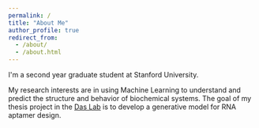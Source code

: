 ```yaml
---
permalink: /
title: "About Me"
author_profile: true
redirect_from: 
  - /about/
  - /about.html
---
```


I'm a second year graduate student at Stanford University. 

My research interests are in using Machine Learning to understand and predict the structure and behavior of biochemical systems. The goal of my thesis project in the [Das Lab](https://daslab.stanford.edu) is to develop a generative model for RNA aptamer design. 



